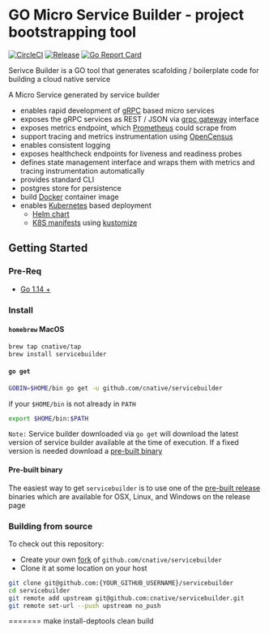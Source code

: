 # GO Micro Service Builder - project bootstrapping tool

[![CircleCI](https://circleci.com/gh/cnative/servicebuilder.svg?style=svg&circle-token=36641687cdfda3196b8569adb07ab4745117cdc4)](https://circleci.com/gh/cnative/servicebuilder)
[![Release](https://img.shields.io/github/release/cnative/servicebuilder.svg)](https://github.com/cnative/servicebuilder/releases/latest)
[![Go Report Card](https://goreportcard.com/badge/github.com/cnative/servicebuilder)](https://goreportcard.com/report/github.com/cnative/servicebuilder)

Serivce Builder is a GO tool that generates scafolding / boilerplate code for building a cloud native service

A Micro Service generated by service builder

- enables rapid development of [gRPC](https://grpc.io/) based micro services
- exposes the gRPC services as REST / JSON via [grpc gateway](https://github.com/grpc-ecosystem/grpc-gateway) interface
- exposes metrics endpoint, which [Prometheus](https://prometheus.io/) could scrape from
- support tracing and metrics instrumentation using [OpenCensus](https://opencensus.io/)
- enables consistent logging
- exposes healthcheck endpoints for liveness and readiness probes
- defines state management interface and wraps them with metrics and tracing instrumentation automatically
- provides standard CLI
- postgres store for persistence
- build [Docker](https://www.docker.com/) container image
- enables [Kubernetes](https://kubernetes.io/) based deployment
  - [Helm chart](https://helm.sh/)
  - [K8S manifests](https://kustomize.io/) using [kustomize](https://github.com/kubernetes-sigs/kustomize)

## Getting Started

### Pre-Req

- [Go 1.14 +](https://golang.org/dl/)

### Install

#### `homebrew` MacOS

```bash
brew tap cnative/tap
brew install servicebuilder
```

#### `go get`

```bash
GOBIN=$HOME/bin go get -u github.com/cnative/servicebuilder
```

if your `$HOME/bin` is not already in `PATH`

```bash
export $HOME/bin:$PATH
```

`Note:` Service builder downloaded via `go get` will download the latest version of service builder available at the time of execution. If a fixed version is needed download a [pre-built binary](https://github.com/cnative/servicebuider/releases)

#### Pre-built binary

The easiest way to get `servicebuilder` is to use one of the [pre-built release](https://github.com/cnative/servicebuilder/releases) binaries which are available for OSX, Linux, and Windows on the release page

### Building from source

To check out this repository:

- Create your own [fork](https://help.github.com/articles/fork-a-repo/) of `github.com/cnative/servicebuilder`
- Clone it at some location on your host

```bash
git clone git@github.com:{YOUR_GITHUB_USERNAME}/servicebuilder
cd servicebuilder
git remote add upstream git@github.com:cnative/servicebuilder.git
git remote set-url --push upstream no_push


```
=======
make install-deptools clean build
```
